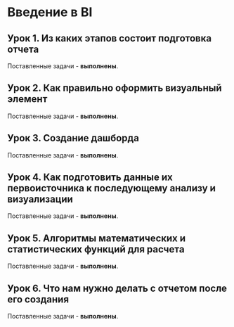 # Введение в BI

## Урок 1. Из каких этапов состоит подготовка отчета

Поставленные задачи - **выполнены**.

## Урок 2. Как правильно оформить визуальный элемент

Поставленные задачи - **выполнены**.

## Урок 3. Создание дашборда

Поставленные задачи - **выполнены**.

## Урок 4. Как подготовить данные их первоисточника к последующему анализу и визуализации

Поставленные задачи - **выполнены**.

## Урок 5. Алгоритмы математических и статистических функций для расчета

Поставленные задачи - **выполнены**.

## Урок 6. Что нам нужно делать с отчетом после его создания

Поставленные задачи - **выполнены**.
